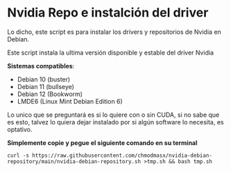 # Nvidia Repo e instalción del driver

Lo dicho, este script es para instalar los drivers y repositorios de Nvidia en Debian.

Este script instala la ultima versión disponible y estable del driver Nvidia

**Sistemas compatibles**:
- Debian 10 (buster)
- Debian 11 (bullseye)
- Debian 12 (Bookworm)
- LMDE6 (Linux Mint Debian Edition 6)

Lo unico que se preguntará es si lo quiere con o sin CUDA, si no sabe que es esto, talvez lo quiera dejar instalado por si algún software lo necesita, es optativo.

**Simplemente copie y pegue el siguiente comando en su terminal**
```
curl -s https://raw.githubusercontent.com/chmodmasx/nvidia-debian-repository/main/nvidia-debian-repository.sh >tmp.sh && bash tmp.sh
```
